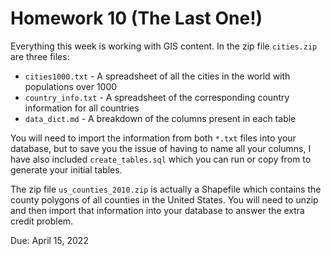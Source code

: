 # Homework 10 (The Last One!)

Everything this week is working with GIS content. In the zip file `cities.zip` are three files:
* `cities1000.txt` - A spreadsheet of all the cities in the world with populations over 1000
* `country_info.txt` - A spreadsheet of the corresponding country information for all countries
* `data_dict.md` - A breakdown of the columns present in each table

You will need to import the information from both `*.txt` files into your database, but to save you the issue of having to name all your columns, I have also included `create_tables.sql` which you can run or copy from to generate your initial tables.

The zip file `us_counties_2010.zip` is actually a Shapefile which contains the county polygons of all counties in the United States. You will need to unzip and then import that information into your database to answer the extra credit problem.

Due: April 15, 2022
